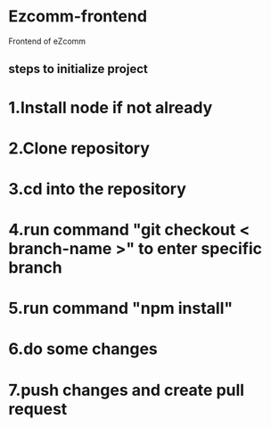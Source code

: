 # Ezcomm-frontend
Frontend of eZcomm

## steps to initialize project
# 1.Install node if not already
# 2.Clone repository
# 3.cd into the repository
# 4.run command "git checkout < branch-name >" to enter specific branch
# 5.run command "npm install"
# 6.do some changes 
# 7.push changes and create pull request